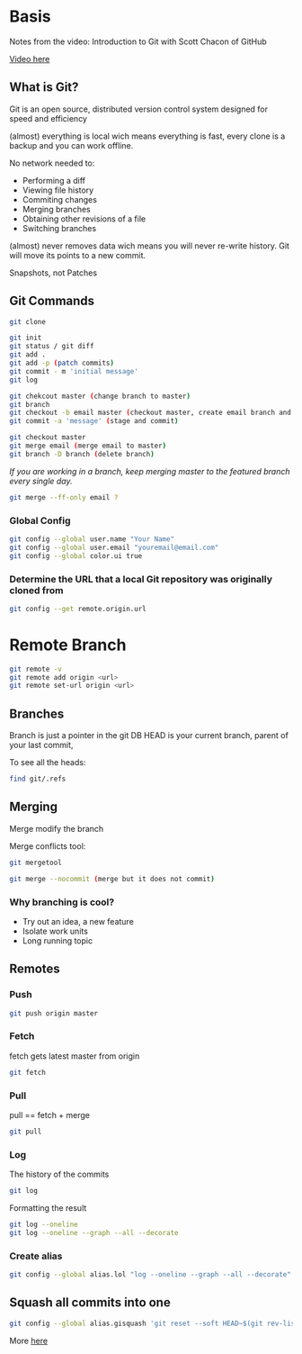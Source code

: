 # Basis

Notes from the video: Introduction to Git with Scott Chacon of GitHub

[Video here](https://www.youtube.com/watch?v=ZDR433b0HJY)

## What is Git?

Git is an open source, distributed version control system designed for speed and efficiency

(almost) everything is local wich means everything is fast, every clone is a backup and you can work offline.

No network needed to:
- Performing a diff
- Viewing file history
- Commiting changes
- Merging branches
- Obtaining other revisions of a file
- Switching branches

(almost) never removes data wich means you will never re-write history. Git will move its points to a new commit.

Snapshots, not Patches

## Git Commands

```sh
git clone

git init
git status / git diff
git add .
git add -p (patch commits)
git commit - m 'initial message'
git log

git chekcout master (change branch to master)
git branch
git checkout -b email master (checkout master, create email branch and checkout email branch)
git commit -a 'message' (stage and commit)

git checkout master
git merge email (merge email to master)
git branch -D branch (delete branch)
```

*If you are working in a branch, keep merging master to the featured branch every single day.*

```sh
git merge --ff-only email ?
```
### Global Config
```sh
git config --global user.name "Your Name"
git config --global user.email "youremail@email.com"
git config --global color.ui true
```

### Determine the URL that a local Git repository was originally cloned from
```sh
git config --get remote.origin.url
```

# Remote Branch

```sh
git remote -v
git remote add origin <url>
git remote set-url origin <url>
```

## Branches

Branch is just a pointer in the git DB
HEAD is your current branch, parent of your last commit,

To see all the heads:
```sh
find git/.refs
```

## Merging
Merge modify the branch

Merge conflicts tool:

```sh
git mergetool
```
```sh
git merge --nocommit (merge but it does not commit)
```

### Why branching is cool?
- Try out an idea, a new feature
- Isolate work units
- Long running topic

## Remotes

### Push
```sh
git push origin master
```

### Fetch
fetch gets latest master from origin
```sh
git fetch
```

### Pull
pull == fetch + merge
```sh
git pull
```

### Log
The history of the commits

```sh
git log
```
Formatting the result

```sh
git log --oneline
git log --oneline --graph --all --decorate
```

### Create alias

```sh
git config --global alias.lol "log --oneline --graph --all --decorate"
```

## Squash all commits into one
```sh
git config --global alias.gisquash 'git reset --soft HEAD~$(git rev-list --count HEAD ^master)'
```

More [here](https://www.youtube.com/watch?v=ZDR433b0HJY)
